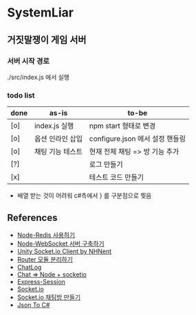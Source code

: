 # SystemLiar

## 거짓말쟁이 게임 서버

### 서버 시작 경로

./src/index.js 에서 실행

### todo list

|done|as-is|to-be|
|-----|-----|-----|
|[o]|index.js 실행 | npm start 형태로 변경|
|[o]|옵션 인라인 삽입|configure.json 에서 설정 핸들링|
|[o]|채팅 기능 테스트|현재 전체 채팅 => 방 기능 추가|
|[?]| |로그 만들기|
|[x]| |테스트 코드 만들기|

- 배열 받는 것이 어려워 c#측에서 } 를 구분점으로 찢음

## References
- [Node-Redis 사용하기](https://askofcloud.wordpress.com/2016/04/05/node-%EC%97%90%EC%84%9C-redis-%EC%82%AC%EC%9A%A9%ED%95%98%EA%B8%B0/)  
- [Node-WebSocket 서버 구축하기](https://medium.com/@martin.sikora/node-js-websocket-simple-chat-tutorial-2def3a841b61)  
- [Unity Socket.io Client by NHNent](https://github.com/nhnent/socket.io-client-unity3d)  
- [Router 모듈 분리하기](https://jiwondh.github.io/2017/01/17/routes-seperate/)  
- [ChatLog](http://wi-fi.tistory.com/entry/%EC%8B%A4%EC%8B%9C%EA%B0%84-%EC%B1%84%ED%8C%85%EB%B0%A9-%EB%A7%8C%EB%93%A4%EA%B8%B0-NodeJS-Express-Redis-Socketio-%EA%B5%AC%ED%98%84%ED%95%98%EA%B8%B0)
- [Chat => Node + socketio](https://github.com/teragoon/node-socketio-test)
- [Express-Session](https://velopert.com/406)
- [Socket.io](https://www.zerocho.com/category/NodeJS/post/57edfcf481d46f0015d3f0cd)
- [Socket.io 채팅방 만들기](https://medium.com/wasd/node-js%EC%99%80-socket-io%EB%A5%BC-%EC%9D%B4%EC%9A%A9%ED%95%9C-%EC%B1%84%ED%8C%85-%EA%B5%AC%ED%98%84-3-cc1112d4262c)
- [Json To C#](http://json2csharp.com/#)
